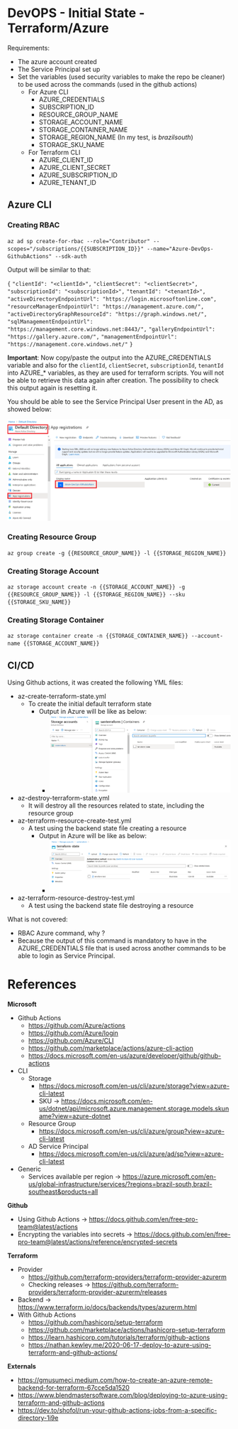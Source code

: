# DevOPS - Initial State - Terraform/Azure

Requirements:

- The azure account created
- The Service Principal set up
- Set the variables (used security variables to make the repo be cleaner) to be used across the commands (used in the github actions)
  - For Azure CLI
    - AZURE_CREDENTIALS
    - SUBSCRIPTION_ID
    - RESOURCE_GROUP_NAME
    - STORAGE_ACCOUNT_NAME
    - STORAGE_CONTAINER_NAME
    - STORAGE_REGION_NAME (In my test, is *brazilsouth*)
    - STORAGE_SKU_NAME
  - For Terraform CLI
    - AZURE_CLIENT_ID
    - AZURE_CLIENT_SECRET
    - AZURE_SUBSCRIPTION_ID
    - AZURE_TENANT_ID

## Azure CLI

### Creating RBAC

`az ad sp create-for-rbac --role="Contributor" --scopes="/subscriptions/{{SUBSCRIPTION_ID}}" --name="Azure-DevOps-GithubActions" --sdk-auth`

Output will be similar to that:

`{`
  `"clientId": "<clientId>",`
  `"clientSecret": "<clientSecret>",`
  `"subscriptionId": "<subscriptionId>",`
  `"tenantId": "<tenantId>",`
  `"activeDirectoryEndpointUrl": "https://login.microsoftonline.com",`
  `"resourceManagerEndpointUrl": "https://management.azure.com/",`
  `"activeDirectoryGraphResourceId": "https://graph.windows.net/",`
  `"sqlManagementEndpointUrl": "https://management.core.windows.net:8443/",`
  `"galleryEndpointUrl": "https://gallery.azure.com/",`
  `"managementEndpointUrl": "https://management.core.windows.net/"`
`}`

**Important**: Now copy/paste the output into the AZURE_CREDENTIALS variable and also for the `clientId`, `clientSecret`, `subscriptionId`, `tenantId` into AZURE_* variables, as they are used for terraform scripts. You will not be able to retrieve this data again after creation. The possibility to check this output again is resetting it.

You should be able to see the Service Principal User present in the AD, as showed below:

![](documentation/images/creating_the_rbac.png)

### Creating Resource Group
`az group create -g {{RESOURCE_GROUP_NAME}} -l {{STORAGE_REGION_NAME}}`

### Creating Storage Account 
`az storage account create -n {{STORAGE_ACCOUNT_NAME}} -g {{RESOURCE_GROUP_NAME}} -l {{STORAGE_REGION_NAME}} --sku {{STORAGE_SKU_NAME}}`

### Creating Storage Container
`az storage container create -n {{STORAGE_CONTAINER_NAME}} --account-name {{STORAGE_ACCOUNT_NAME}}`

## CI/CD

Using Github actions, it was created the following YML files:

- az-create-terraform-state.yml
  - To create the initial default terraform state
    - Output in Azure will be like as below:
      - ![](documentation/images/init_state_output_azure.png)
- az-destroy-terraform-state.yml
  - It will destroy all the resources related to state, including the resource group
- az-terraform-resource-create-test.yml
  - A test using the backend state file creating a resource
    - Output in Azure will be like as below:
      - ![](documentation/images/terraform_state_after_apply.png)
- az-terraform-resource-destroy-test.yml
  - A test using the backend state file destroying a resource

What is not covered:

- RBAC Azure command, why ?
- Because the output of this command is mandatory to have in the AZURE_CREDENTIALS file that is used across another commands to be able to login as Service Principal.

# References

**Microsoft**

- Github Actions
  - https://github.com/Azure/actions
  - https://github.com/Azure/login
  - https://github.com/Azure/CLI
  - https://github.com/marketplace/actions/azure-cli-action
  - https://docs.microsoft.com/en-us/azure/developer/github/github-actions
- CLI
  - Storage
    - https://docs.microsoft.com/en-us/cli/azure/storage?view=azure-cli-latest
    - SKU -> https://docs.microsoft.com/en-us/dotnet/api/microsoft.azure.management.storage.models.skuname?view=azure-dotnet
  - Resource Group
    - https://docs.microsoft.com/en-us/cli/azure/group?view=azure-cli-latest
  - AD Service Principal
    - https://docs.microsoft.com/en-us/cli/azure/ad/sp?view=azure-cli-latest
- Generic
  - Services available per region -> https://azure.microsoft.com/en-us/global-infrastructure/services/?regions=brazil-south,brazil-southeast&products=all

**Github**

- Using Github Actions -> https://docs.github.com/en/free-pro-team@latest/actions
- Encrypting the variables into secrets -> https://docs.github.com/en/free-pro-team@latest/actions/reference/encrypted-secrets

**Terraform**

- Provider 
  - https://github.com/terraform-providers/terraform-provider-azurerm
  - Checking releases -> https://github.com/terraform-providers/terraform-provider-azurerm/releases
- Backend -> https://www.terraform.io/docs/backends/types/azurerm.html
- With Github Actions
  - https://github.com/hashicorp/setup-terraform
  - https://github.com/marketplace/actions/hashicorp-setup-terraform
  - https://learn.hashicorp.com/tutorials/terraform/github-actions
  - https://nathan.kewley.me/2020-06-17-deploy-to-azure-using-terraform-and-github-actions/

**Externals**

- https://gmusumeci.medium.com/how-to-create-an-azure-remote-backend-for-terraform-67cce5da1520
- https://www.blendmastersoftware.com/blog/deploying-to-azure-using-terraform-and-github-actions
- https://dev.to/shofol/run-your-github-actions-jobs-from-a-specific-directory-1i9e
